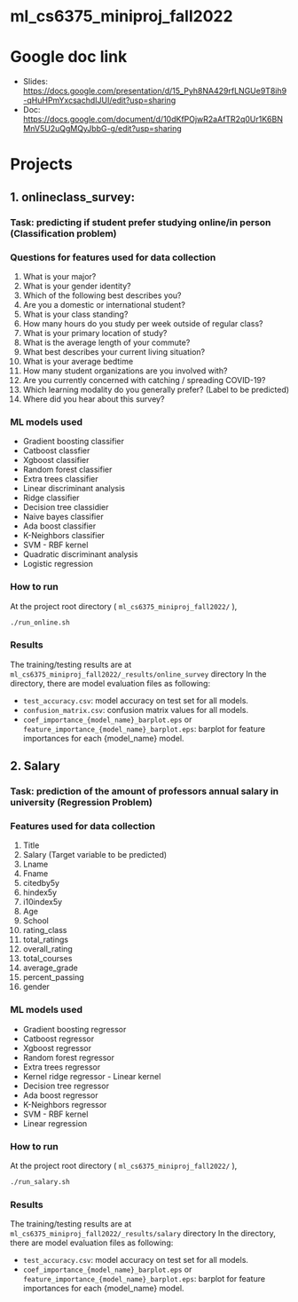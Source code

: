 # ml_cs6375_miniproj_fall2022

# Google doc link

* Slides: https://docs.google.com/presentation/d/15_Pyh8NA429rfLNGUe9T8ih9-qHuHPmYxcsachdIJUI/edit?usp=sharing
* Doc: https://docs.google.com/document/d/10dKfPOjwR2aAfTR2q0Ur1K6BNMnV5U2uQgMQyJbbG-g/edit?usp=sharing

# Projects

## 1. onlineclass_survey:
### Task: predicting if student prefer studying online/in person (Classification problem)
### Questions for features used for data collection
1. What is your major?
2. What is your gender identity?
3. Which of the following best describes you?
4. Are you a domestic or international student?
5. What is your class standing?
6. How many hours do you study per week outside of regular class?
7. What is your primary location of study?
8. What is the average length of your commute?
9. What best describes your current living situation?
10. What is your average bedtime
11. How many student organizations are you involved with?
12. Are you currently concerned with catching / spreading COVID-19?
13. Which learning modality do you generally prefer? (Label to be predicted)
14. Where did you hear about this survey?

### ML models used
* Gradient boosting classifier
* Catboost classfier
* Xgboost classifier
* Random forest classifier
* Extra trees classifier
* Linear discriminant analysis
* Ridge classifier
* Decision tree classidier
* Naive bayes classifier
* Ada boost classifier
* K-Neighbors classifier
* SVM - RBF kernel
* Quadratic discriminant analysis
* Logistic regression

### How to run
At the project root directory ( `ml_cs6375_miniproj_fall2022/` ),
```bash
./run_online.sh
```

### Results
The training/testing results are at `ml_cs6375_miniproj_fall2022/_results/online_survey` directory
In the directory, there are model evaluation files as following:
* `test_accuracy.csv`: model accuracy on test set for all models.
* `confusion_matrix.csv`: confusion matrix values for all models.
* `coef_importance_{model_name}_barplot.eps` or `feature_importance_{model_name}_barplot.eps`: barplot for feature importances for each {model_name} model.

## 2. Salary
### Task: prediction of the amount of professors annual salary in university (Regression Problem)
### Features used for data collection
1. Title
2. Salary (Target variable to be predicted)
3. Lname
4. Fname
5. citedby5y
6. hindex5y
7. i10index5y
8. Age
9. School
10. rating_class
11. total_ratings
12. overall_rating
13. total_courses
14. average_grade
15. percent_passing
16. gender

### ML models used
* Gradient boosting regressor
* Catboost regressor
* Xgboost regressor
* Random forest regressor
* Extra trees regressor
* Kernel ridge regressor - Linear kernel
* Decision tree regressor
* Ada boost regressor
* K-Neighbors regressor
* SVM - RBF kernel
* Linear regression

### How to run
At the project root directory ( `ml_cs6375_miniproj_fall2022/` ),
```bash
./run_salary.sh
```

### Results
The training/testing results are at `ml_cs6375_miniproj_fall2022/_results/salary` directory
In the directory, there are model evaluation files as following:
* `test_accuracy.csv`: model accuracy on test set for all models.
* `coef_importance_{model_name}_barplot.eps` or `feature_importance_{model_name}_barplot.eps`: barplot for feature importances for each {model_name} model.
